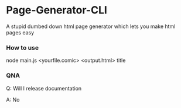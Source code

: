 # Page-Generator-CLI
A stupid dumbed down html page generator which lets you make html pages easy

### How to use
node main.js <yourfile.comic> <output.html> title
  
### QNA
Q: Will I release documentation
  
 A: No
